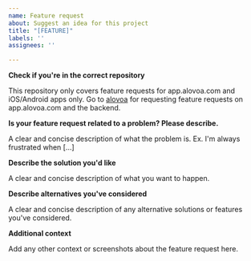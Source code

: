 ```yaml
---
name: Feature request
about: Suggest an idea for this project
title: "[FEATURE]"
labels: ''
assignees: ''

---
```


**Check if you're in the correct repository**

This repository only covers feature requests for app.alovoa.com and iOS/Android apps only. Go to [alovoa](https://github.com/Alovoa/alovoa) for requesting feature requests on app.alovoa.com and the backend.


**Is your feature request related to a problem? Please describe.**

A clear and concise description of what the problem is. Ex. I'm always frustrated when [...]

**Describe the solution you'd like**

A clear and concise description of what you want to happen.

**Describe alternatives you've considered**

A clear and concise description of any alternative solutions or features you've considered.

**Additional context**

Add any other context or screenshots about the feature request here.
